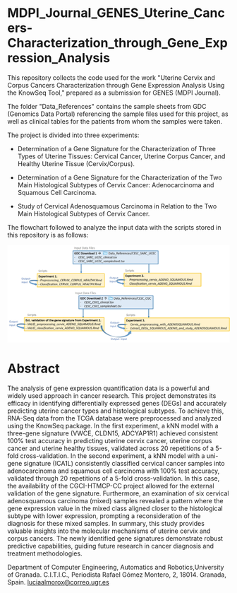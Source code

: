 # MDPI_Journal_GENES_Uterine_Cancers-Characterization_through_Gene_Expression_Analysis

This repository collects the code used for the work "Uterine Cervix and Corpus Cancers Characterization through Gene Expression Analysis Using the KnowSeq Tool," prepared as a submission for GENES (MDPI Journal).

The folder "Data_References" contains the sample sheets from GDC (Genomics Data Portal) referencing the sample files used for this project, as well as clinical tables for the patients from whom the samples were taken. 

The project is divided into three experiments:

* Determination of a Gene Signature for the Characterization of Three Types of Uterine Tissues: Cervical Cancer, Uterine Corpus Cancer, and Healthy Uterine Tissue (Cervix/Corpus).

* Determination of a Gene Signature for the Characterization of the Two Main Histological Subtypes of Cervix Cancer: Adenocarcinoma and Squamous Cell Carcinoma.

* Study of Cervical Adenosquamous Carcinoma in Relation to the Two Main Histological Subtypes of Cervix Cancer.

The flowchart followed to analyze the input data with the scripts stored in this repository is as follows:

![Flowchart](Input_Output_FLOWCHART.jpg)

# Abstract
The analysis of gene expression quantification data is a powerful and widely used approach in cancer research. This project demonstrates its efficacy in identifying differentially expressed genes (DEGs) and accurately predicting uterine cancer types and histological subtypes. To achieve this, RNA-Seq data from the TCGA database were preprocessed and analyzed using the KnowSeq package. In the first experiment, a kNN model with a three-gene signature (VWCE, CLDN15, ADCYAP1R1) achieved consistent 100% test accuracy in predicting uterine cervix cancer, uterine corpus cancer and uterine healthy tissues, validated across 20 repetitions of a 5-fold cross-validation. In the second experiment, a kNN model with a uni-gene signature (ICA1L) consistently classified cervical cancer samples into adenocarcinoma and squamous cell carcinoma with 100% test accuracy, validated through 20 repetitions of a 5-fold cross-validation. In this case, the availability of the CGCI-HTMCP-CC project allowed for the external validation of the gene signature. Furthermore, an examination of six cervical adenosquamous carcinoma (mixed) samples revealed a pattern where the gene expression value in the mixed class aligned closer to the histological subtype with lower expression, prompting a reconsideration of the diagnosis for these mixed samples. In summary, this study provides valuable insights into the molecular mechanisms of uterine cervix and corpus cancers. The newly identified gene signatures demonstrate robust predictive capabilities, guiding future research in cancer diagnosis and treatment methodologies.


Department of Computer Engineering, Automatics and Robotics,University of Granada. C.I.T.I.C., Periodista Rafael Gómez Montero, 2, 18014. Granada, Spain.
luciaalmorox@correo.ugr.es
